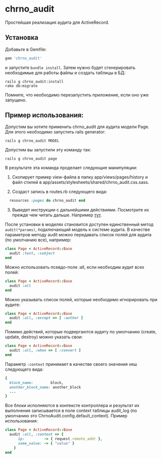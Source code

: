 # chrno_audit

Простейшая реализация аудита для ActiveRecord.

## Установка

Добавьте в Gemfile:

```ruby
gem 'chrno_audit'
```

и запустите `bundle install`. Затем нужно будет сгенерировать необходимые для работы файлы и создать таблицы в БД:

```console
rails g chrno_audit:install
rake db:migrate
```

Помните, что необходимо перезапустить приложение, если оно уже запущено.

## Пример использования:

Допустим вы хотите применить chrno_audit для аудита модели Page. Для этого необзодимо запустить rails generator:

```console
rails g chrno_audit MODEL
```

Допустим вы запустили эту команду так:

```console
rails g chrno_audit page
```

В результате эта команда проделает следующие манипуляции:

1) Скопирует пример view-файла в папку app/views/pages/history и файл стилей в app/assets/stylesheets/shared/chrno_audit.css.sass.

2) Создаст запись в routes.rb следующего вида:

```ruby
  resources :pages do chrno_audit end
```

3) Выведет инструкции с дальнейшими действиями. Посмотрите их прежде чем читать дальше. Например [тут](https://raw.github.com/Undev/chrno_audit/views/lib/generators/chrno_audit/templates/README).

После установки в моделях становится доступен единственный метод `audit(*params)`, подключающий модель к системе аудита. В качестве параметров методу audit можно передавать список полей для аудита (по умолчанию все), например:

```ruby
class Page < ActiveRecord::Base
  audit :text, :subject
end
```

Можно использовать псевдо-поле :all, если необходим аудит всех полей:

```ruby
class Page < ActiveRecord::Base
  audit :all
end
```

Можно указывать список полей, которые необходимо игнорировать при аудите:

```ruby
class Page < ActiveRecord::Base
  audit :all, :except => [ :author ]
end
```

Помимо действий, которые подвергаются аудиту по умолчанию (create, update, destroy) можно указать свои:

```ruby
class Page < ActiveRecord::Base
  audit :all, :when => [ :convert ]
end
```

Параметр `:context` принимает в качестве своего значения хеш следующего вида:

```ruby
{
  block_name:        block,
  another_block_name: another_block
  ...
}
```

Все блоки исполняются в контексте контроллера и результат их выполнения записывается в поле context таблицы audit_log (по умолчанию это ChrnoAudit.config.default_context). Пример использования:

```ruby
class Page < ActiveRecord::Base
  audit :all, :context => {
      ip:         -> { request.remote_addr },
      some_value: -> { "value" }
    }
end
```


